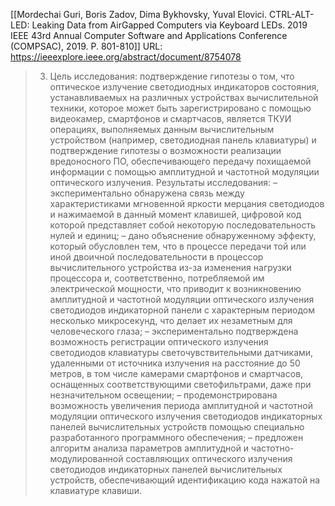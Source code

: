 [[Mordechai Guri, Boris Zadov, Dima Bykhovsky, Yuval Elovici. CTRL-ALT-LED: Leaking Data from AirGapped Computers via Keyboard LEDs. 2019 IEEE 43rd Annual Computer Software and Applications Conference (COMPSAC), 2019. P. 801-810]]
URL: https://ieeexplore.ieee.org/abstract/document/8754078

>3. Цель исследования: 
>подтверждение гипотезы о том, что оптическое излучение светодиодных индикаторов состояния, устанавливаемых на различных устройствах вычислительной техники, которое может быть зарегистрировано с помощью видеокамер, смартфонов и смартчасов, является ТКУИ операциях, выполняемых данным вычислительным устройством (например, светодиодная панель клавиатуры) и подтверждение гипотезы о возможности реализации вредоносного ПО, обеспечивающего передачу похищаемой информации с помощью амплитудной и частотной модуляции оптического излучения. 
>Результаты исследования:
> – экспериментально обнаружена связь между характеристиками мгновенной яркости мерцания светодиодов и нажимаемой в данный момент клавишей, цифровой код которой представляет собой некоторую последовательность нулей и единиц; 
> – дано объяснение обнаруженному эффекту, который обусловлен тем, что в процессе передачи той или иной двоичной последовательности в процессор вычислительного устройства из-за изменения нагрузки процессора и, соответственно, потребляемой им электрической мощности, что приводит к возникновению амплитудной и частотной модуляции оптического излучения светодиодов индикаторной панели с характерным периодом несколько микросекунд, что делает их незаметным для человеческого глаза; 
> – экспериментально подтверждена возможность регистрации оптического излучения светодиодов клавиатуры светочувствительными датчиками, удаленными от источника излучения на расстояние до 50 метров, в том числе камерами смартфонов и смартчасов, оснащенных соответствующими светофильтрами, даже при незначительном освещении; 
> – продемонстрирована возможность увеличения периода амплитудной и частотной модуляции оптического излучения светодиодов индикаторных панелей вычислительных устройств помощью специально разработанного программного обеспечения; 
> – предложен алгоритм анализа параметров амплитудной и частотно-модулированной составляющих оптического излучения светодиодов индикаторных панелей вычислительных устройств, обеспечивающий идентификацию кода нажатой на клавиатуре клавиши.